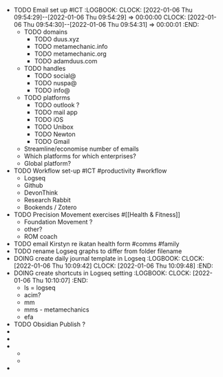 - TODO Email set up #ICT
  :LOGBOOK:
  CLOCK: [2022-01-06 Thu 09:54:29]--[2022-01-06 Thu 09:54:29] =>  00:00:00
  CLOCK: [2022-01-06 Thu 09:54:30]--[2022-01-06 Thu 09:54:31] =>  00:00:01
  :END:
	- TODO domains
		- TODO duus.xyz
		- TODO metamechanic.info
		- TODO metamechanic.org
		- TODO adamduus.com
	- TODO handles
		- TODO social@
		- TODO nuspa@
		- TODO info@
	- TODO platforms
		- TODO outlook ?
		- TODO mail app
		- TODO iOS
		- TODO Unibox
		- TODO Newton
		- TODO Gmail
	- Streamline/economise number of emails
	- Which platforms for which enterprises?
	- Global platform?
- TODO Workflow set-up #ICT #productivity #workflow
	- Logseq
	- Github
	- DevonThink
	- Research Rabbit
	- Bookends / Zotero
- TODO Precision Movement exercises #[[Health & Fitness]]
	- Foundation Movement ?
	- other?
	- ROM coach
- TODO email Kirstyn re ikatan health form #comms #family
- TODO rename Logseq graphs to differ from folder filename
- DOING create daily journal template in Logseq
  :LOGBOOK:
  CLOCK: [2022-01-06 Thu 10:09:42]
  CLOCK: [2022-01-06 Thu 10:09:48]
  :END:
- DOING create shortcuts in Logseq setting
  :LOGBOOK:
  CLOCK: [2022-01-06 Thu 10:10:07]
  :END:
	- ls = logseq
	- acim?
	- mm
	- mms - metamechanics
	- efa
- TODO Obsidian Publish ?
-
-
-
	-
	-
-